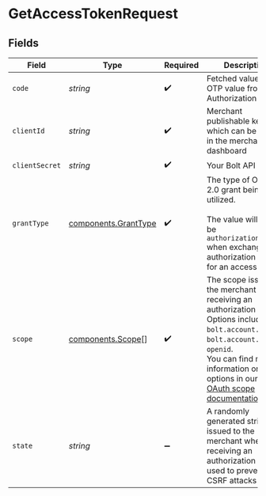 # GetAccessTokenRequest


## Fields

| Field                                                                                                                                                                                                                                                                                            | Type                                                                                                                                                                                                                                                                                             | Required                                                                                                                                                                                                                                                                                         | Description                                                                                                                                                                                                                                                                                      |
| ------------------------------------------------------------------------------------------------------------------------------------------------------------------------------------------------------------------------------------------------------------------------------------------------ | ------------------------------------------------------------------------------------------------------------------------------------------------------------------------------------------------------------------------------------------------------------------------------------------------ | ------------------------------------------------------------------------------------------------------------------------------------------------------------------------------------------------------------------------------------------------------------------------------------------------ | ------------------------------------------------------------------------------------------------------------------------------------------------------------------------------------------------------------------------------------------------------------------------------------------------ |
| `code`                                                                                                                                                                                                                                                                                           | *string*                                                                                                                                                                                                                                                                                         | :heavy_check_mark:                                                                                                                                                                                                                                                                               | Fetched value using OTP value from the Authorization Modal.                                                                                                                                                                                                                                      |
| `clientId`                                                                                                                                                                                                                                                                                       | *string*                                                                                                                                                                                                                                                                                         | :heavy_check_mark:                                                                                                                                                                                                                                                                               | Merchant publishable key which can be found in the merchant dashboard                                                                                                                                                                                                                            |
| `clientSecret`                                                                                                                                                                                                                                                                                   | *string*                                                                                                                                                                                                                                                                                         | :heavy_check_mark:                                                                                                                                                                                                                                                                               | Your Bolt API Key.                                                                                                                                                                                                                                                                               |
| `grantType`                                                                                                                                                                                                                                                                                      | [components.GrantType](../../models/components/granttype.md)                                                                                                                                                                                                                                     | :heavy_check_mark:                                                                                                                                                                                                                                                                               | The type of OAuth 2.0 grant being utilized.<br/><br/>The value will always be `authorization_code` when exchanging an authorization code for an access token.<br/>                                                                                                                               |
| `scope`                                                                                                                                                                                                                                                                                          | [components.Scope](../../models/components/scope.md)[]                                                                                                                                                                                                                                           | :heavy_check_mark:                                                                                                                                                                                                                                                                               | The scope issued to the merchant when receiving an authorization code.<br/>Options include `bolt.account.manage`, `bolt.account.view`, `openid`.<br/>You can find more information on these options in our<br/>[OAuth scope documentation](https://help.bolt.com/developers/references/bolt-oauth/#scopes).<br/> |
| `state`                                                                                                                                                                                                                                                                                          | *string*                                                                                                                                                                                                                                                                                         | :heavy_minus_sign:                                                                                                                                                                                                                                                                               | A randomly generated string issued to the merchant when receiving an authorization code used to prevent CSRF attacks                                                                                                                                                                             |